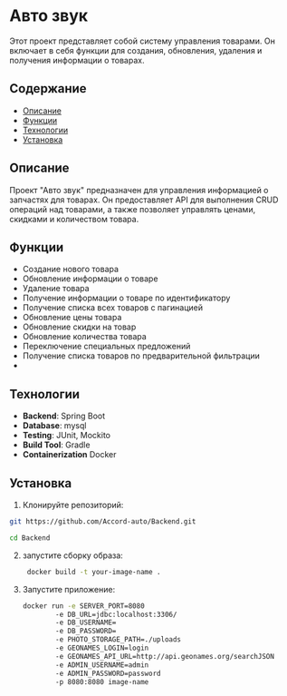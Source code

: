 # Авто звук

Этот проект представляет собой систему управления товарами.
Он включает в себя функции для создания,
обновления, удаления и получения информации о товарах.

## Содержание

- [Описание](#описание)
- [Функции](#функции)
- [Технологии](#технологии)
- [Установка](#установка)

## Описание

Проект "Авто звук" предназначен для управления информацией о запчастях для товарах.
Он предоставляет API для выполнения CRUD операций над товарами,
а также позволяет управлять ценами, скидками и количеством товара.

## Функции

- Создание нового товара
- Обновление информации о товаре
- Удаление товара
- Получение информации о товаре по идентификатору
- Получение списка всех товаров с пагинацией
- Обновление цены товара
- Обновление скидки на товар
- Обновление количества товара
- Переключение специальных предложений
- Получение списка товаров по предварительной фильтрации
- 
## Технологии

- **Backend**: Spring Boot
- **Database**: mysql
- **Testing**: JUnit, Mockito
- **Build Tool**: Gradle
- **Containerization** Docker

## Установка

1. Клонируйте репозиторий:

```bash
git https://github.com/Accord-auto/Backend.git
```
```bash
cd Backend
```
2. запустите сборку образа:
   ```bash 
    docker build -t your-image-name .
   ```

3. Запустите приложение:
   ```bash
   docker run -e SERVER_PORT=8080 
           -e DB_URL=jdbc:localhost:3306/ 
           -e DB_USERNAME= 
           -e DB_PASSWORD= 
           -e PHOTO_STORAGE_PATH=./uploads 
           -e GEONAMES_LOGIN=login
           -e GEONAMES_API_URL=http://api.geonames.org/searchJSON 
           -e ADMIN_USERNAME=admin 
           -e ADMIN_PASSWORD=password 
           -p 8080:8080 image-name
   ```
